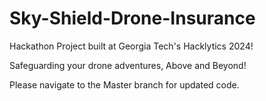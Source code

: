 # Sky-Shield-Drone-Insurance

Hackathon Project built at Georgia Tech's Hacklytics 2024!

Safeguarding your drone adventures, Above and Beyond!

Please navigate to the Master branch for updated code.
